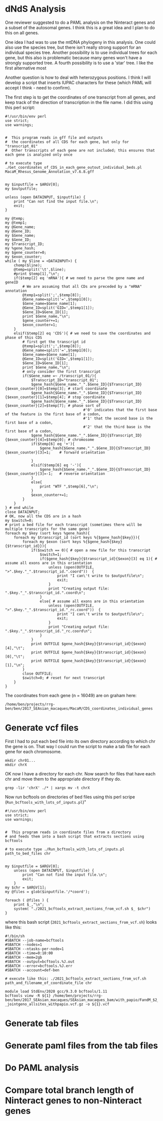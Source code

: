 # dNdS Analysis

One reviewer suggested to do a PAML analysis on the Ninteract genes and a subset of the autosomal genes.  I think this is a great idea and I plan to do this on all genes.

One idea I had was to use the mtDNA phylogeny in this analysis. One could also use the species tree, but there isn't really strong support for an individual species tree.  Another possibility is to use individual trees for each gene, but this also is problematic because many genes won't have a strongly supported tree.  A fourth possibility is to use a 'star' tree. I like the first alternative most

Another question is how to deal with heterozygous positions.  I think I will develop a script that inserts IUPAC characters for these (which PAML will accept I think - need to confirm).

The first step is to get the coordinates of one transcript from all genes, and keep track of the direction of transcription in the file name.  I did this using this perl script:
```
#!/usr/bin/env perl
use strict;
use warnings;


#  This program reads in gff file and outputs
#  the coordinates of all CDS for each gene, but only for "transcript_01"
#  Other transcripts of each gene are not included; this ensures that each gene is analyzed only once

# to execute type ./Get_coordinates_of_CDS_in_each_gene_outout_individual_beds.pl MacaM_Rhesus_Genome_Annotation_v7.6.8.gff


my $inputfile = $ARGV[0];
my $outputfile;

unless (open DATAINPUT, $inputfile) {
	print "Can not find the input file.\n";
	exit;
}

my @temp;
my @temp1;
my @Gene_name;
my @Gene_ID;
my $Gene_name;
my $Gene_ID;
my $Transcript_ID;
my %gene_hash;
my $gene_counter=0;
my $exon_counter;
while ( my $line = <DATAINPUT>) {
	chomp($line);
	@temp=split('\t',$line);
	#print $temp[1],"\n";
	if($temp[2] eq 'mRNA'){ # we need to parse the gene name and geneID
		# We are assuming that all CDs are preceded by a "mRNA" annotation
		@temp1=split(';',$temp[8]);
		@Gene_name=split('=',$temp1[0]);
		$Gene_name=$Gene_name[1];
		@Gene_ID=split('GID=',$temp1[1]);
		$Gene_ID=$Gene_ID[1];
		print $Gene_name,"\n";
		$gene_counter+=1;
		$exon_counter=1;
	}
	elsif($temp[2] eq 'CDS'){ # we need to save the coordinates and phase of this CDS
		# first get the transcript id
		@temp1=split(';',$temp[8]);
		@Gene_name=split('=',$temp1[0]);
		$Gene_name=$Gene_name[1];
		@Gene_ID=split('GID=',$temp1[1]);
		$Gene_ID=$Gene_ID[1];
		print $Gene_name,"\n";
		# only consider the first transcript
		if($Gene_name =~ /transcript_01/){
			$Transcript_ID="transcript_01";
			$gene_hash{$Gene_name."_".$Gene_ID}{$Transcript_ID}{$exon_counter}[0]=$temp[3]; # start coordinate
			$gene_hash{$Gene_name."_".$Gene_ID}{$Transcript_ID}{$exon_counter}[1]=$temp[4];	# stop coordinate
			$gene_hash{$Gene_name."_".$Gene_ID}{$Transcript_ID}{$exon_counter}[2]=$temp[7];	# phase sort of
									#'0' indicates that the first base of the feature is the first base of a codon, 
									#'1' that the second base is the first base of a codon,
									#'2' that the third base is the first base of a codon,
			$gene_hash{$Gene_name."_".$Gene_ID}{$Transcript_ID}{$exon_counter}[4]=$temp[0]; # chromosome						
			if($temp[6] eq '+'){
				$gene_hash{$Gene_name."_".$Gene_ID}{$Transcript_ID}{$exon_counter}[3]=1;	# forward orientation

			}
			elsif($temp[6] eq '-'){
				$gene_hash{$Gene_name."_".$Gene_ID}{$Transcript_ID}{$exon_counter}[3]=-1;	# reverse orientation
			}
			else{
				print "WTF ",$temp[6],"\n";
			}
			$exon_counter+=1;
		}
	}
} # end while	
close DATAINPUT;	
# OK, now all the CDS are in a hash
my $switch=0;
# print a bed file for each transcript (sometimes there will be multiple transcripts for the same gene)
foreach my $key (sort keys %gene_hash){
	foreach my $transcript_id (sort keys %{$gene_hash{$key}}){
		foreach my $exon (sort keys %{$gene_hash{$key}{$transcript_id}}){
			if($switch == 0){ # open a new file for this transcript
				$switch=1;
				if($gene_hash{$key}{$transcript_id}{$exon}[3] eq 1){ # assume all exons are in this orientation
					unless (open(OUTFILE, ">".$key."_".$transcript_id.".coord"))  {
						print "I can\'t write to $outputfile\n";
						exit;
					}
					print "Creating output file: ".$key."_".$transcript_id.".coord\n";
				}
				else{ # assume all exons are in this orientation
					unless (open(OUTFILE, ">".$key."_".$transcript_id."_rc.coord"))  {
						print "I can\'t write to $outputfile\n";
						exit;
					}
					print "Creating output file: ".$key."_".$transcript_id."_rc.coord\n";
				}	
			}	
			print OUTFILE $gene_hash{$key}{$transcript_id}{$exon}[4],"\t";
			print OUTFILE $gene_hash{$key}{$transcript_id}{$exon}[0],"\t";
			print OUTFILE $gene_hash{$key}{$transcript_id}{$exon}[1],"\n";
		}
		close OUTFILE;
		$switch=0; # reset for next transcript
	}		
}	

```
The coordinates from each gene (n = 16049) are on graham here:
```
/home/ben/projects/rrg-ben/ben/2017_SEAsian_macaques/MacaM/CDS_coordinates_individual_genes
```

# Generate vcf files

First I had to put each bed file into its own directory according to which chr the gene is on.  That way I could run the script to make a tab file for each gene for each chromosome.
```
mkdir chr01...
mkdir chrX
```
OK now I have a directory for each chr.  Now search for files that have each chr and move them to the appropriate directory if they do.
```
grep -lir 'chrX' ./* | xargs mv -t chrX
```
Now run bcftools on directories of bed files using this perl scripe (`Run_bcftools_with_lots_of_inputs.pl`)"
```
#!/usr/bin/env perl
use strict;
use warnings;


#  This program reads in coordinate files from a directory
# and feeds them into a bash script that extracts sections using bcftools

# to execute type ./Run_bcftools_with_lots_of_inputs.pl path_to_bed_files chr


my $inputfile = $ARGV[0];
	unless (open DATAINPUT, $inputfile) {
		print "Can not find the input file.\n";
		exit;
	}
my $chr = $ARGV[1];
my @files = glob($inputfile.'/*coord');

foreach ( @files ) {
	print $_,"\n";
	system( "./2021_bcftools_extract_sections_from_vcf.sh $_ $chr")
}
```

where this bash script (`2021_bcftools_extract_sections_from_vcf.sh`) looks like this:
```
#!/bin/sh
#SBATCH --job-name=bcftools
#SBATCH --nodes=1
#SBATCH --ntasks-per-node=1
#SBATCH --time=0:10:00
#SBATCH --mem=2gb
#SBATCH --output=bcftools.%J.out
#SBATCH --error=bcftools.%J.err
#SBATCH --account=def-ben

# execute like this: ./2021_bcftools_extract_sections_from_vcf.sh path_and_filename_of_coordinate_file chr

module load StdEnv/2020 gcc/9.3.0 bcftools/1.11
bcftools view -R ${1} /home/ben/projects/rrg-ben/ben/2017_SEAsian_macaques/SEAsian_macaques_bam/with_papio/FandM_$2_BSQR
_jointgeno_allsites_withpapio.vcf.gz -o ${1}.vcf
```

# Generate tab files

# Generate paml files from the tab files

# Do PAML analysis

# Compare total branch length of Ninteract genes to non-Ninteract genes
